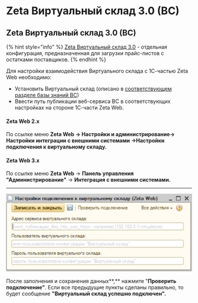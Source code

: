 # Zeta Виртуальный склад 3.0 (ВС)

## Zeta Виртуальный склад 3.0 (ВС)

{% hint style="info" %}
[Zeta Виртуальный склад 3.0](https://www.zetasoft.ru/products-zeta-vs/) - отдельная конфигурация, предназначенная для загрузки прайс-листов с остатками поставщиков.
{% endhint %}

Для настройки взаимодействия Виртуального склада с 1С-частью Zeta Web необходимо:

* Установить Виртуальный склад (описано в [соответствующем разделе базы знаний ВС](https://help-vs.zetasoft.ru/ustanovka))
* Ввести путь публикации веб-сервиса ВС в соответствующих настройках на стороне 1С-части Zeta Web.

#### Zeta Web 2.x

По ссылке меню **Zeta Web → Настройки и администрирование→ Настройки интеграции с внешними системами →Настройки подключения к виртуальному складу.**

#### **Zeta Web 3.x**

По ссылке меню **Zeta Web** → **Панель управления "Администрирование"** → **Интеграция с внешними системами.**

****

![](<../../.gitbook/assets/Image 156.png>)

После заполнения и сохранения данных**,** нажмите "**Проверить подключение"**. Если все предыдущие пункты сделаны правильно, то будет сообщение **"Виртуальный склад успешно подключен".**

